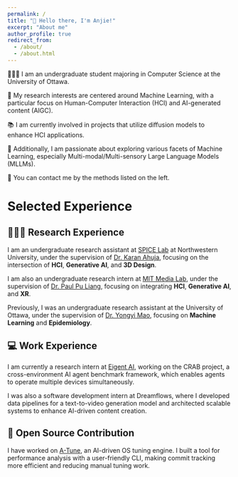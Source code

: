 ```yaml
---
permalink: /
title: "👋 Hello there, I'm Anjie!"
excerpt: "About me"
author_profile: true
redirect_from:
  - /about/
  - /about.html
---
```


🧑🏻‍💻 I am an undergraduate student majoring in Computer Science at the University of Ottawa.

🔬 My research interests are centered around Machine Learning, with a particular focus on Human-Computer Interaction (HCI) and AI-generated content (AIGC).

📚 I am currently involved in projects that utilize diffusion models to enhance HCI applications.

🥰 Additionally, I am passionate about exploring various facets of Machine Learning, especially Multi-modal/Multi-sensory Large Language Models (MLLMs).

🎃 You can contact me by the methods listed on the left.

# Selected Experience

## 👨🏻‍🔬 Research Experience

I am an undergraduate research assistant at [SPICE Lab](https://spice-lab.org/) at Northwestern University, under the supervision of [Dr. Karan Ahuja](https://karan-ahuja.com/), focusing on the intersection of **HCI**, **Generative AI**, and **3D Design**.

I am also an undergraduate research intern at [MIT Media Lab](https://www.media.mit.edu/), under the supervision of [Dr. Paul Pu Liang](https://pliang279.github.io/), focusing on integrating **HCI**, **Generative AI**, and **XR**.

Previously, I was an undergraduate research assistant at the University of Ottawa, under the supervision of [Dr. Yongyi Mao](https://www.eecs.uottawa.ca/~yymao/), focusing on **Machine Learning** and **Epidemiology**.

## 💻 Work Experience

I am currently a research intern at [Eigent AI](https://www.eigent.ai/), working on the CRAB project, a cross-environment AI agent benchmark framework, which enables agents to operate multiple devices simultaneously.

I was also a software development intern at Dreamflows, where I developed data pipelines for a text-to-video generation model and architected scalable systems to enhance AI-driven content creation.

## 🤖 Open Source Contribution

I have worked on [A-Tune](https://gitee.com/openeuler/A-Tune), an AI-driven OS tuning engine. I built a tool for performance analysis with a user-friendly CLI, making commit tracking more efficient and reducing manual tuning work.
